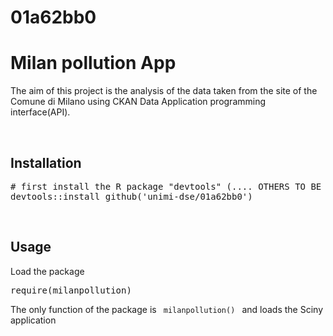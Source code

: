 # 01a62bb0

<h1> Milan pollution App </h1>
<p> The aim of this project is the analysis of the data taken from the site of the Comune di Milano using CKAN Data Application programming interface(API). </p>
<br>
<h2> Installation</h2>

<pre>
# first install the R package "devtools" (.... OTHERS TO BE SPECIFIED) if not installed
devtools::install_github('unimi-dse/01a62bb0')
</pre>

<br>
<h2> Usage</h2>
<p> Load the package </p>
<pre>
require(milanpollution)
</pre>
<p> The only function of the package is <code> milanpollution() </code> and loads the Sciny application </p>
